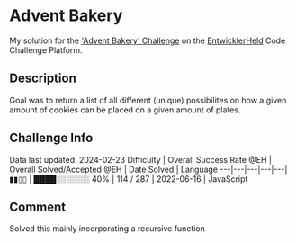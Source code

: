 # Advent Bakery

My solution for the ['Advent Bakery' Challenge](https://platform.entwicklerheld.de/challenge/advent-bakery?technology=JavaScript) on the [EntwicklerHeld](https://platform.entwicklerheld.de/) Code Challenge Platform.

## Description
Goal was to return a list of all different (unique) possibilites on how a given amount of cookies can be placed on a given amount of plates.

## Challenge Info
Data last updated: 2024-02-23
Difficulty | Overall Success Rate @EH | Overall Solved/Accepted @EH | Date Solved | Language
---|---|---|---|---|
▮▮▯▯ | ████░░░░░░ 40% | 114 / 287 | 2022-06-16 | JavaScript

## Comment
Solved this mainly incorporating a recursive function